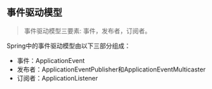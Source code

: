 ## 事件驱动模型
> 事件驱动模型三要素: 事件，发布者，订阅者。

Spring中的事件驱动模型由以下三部分组成：
* 事件：ApplicationEvent
* 发布者：ApplicationEventPublisher和ApplicationEventMulticaster
* 订阅者：ApplicationListener